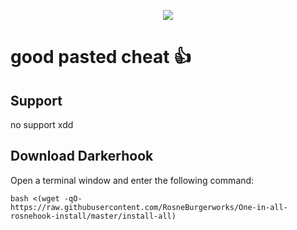 <p align="center">
  <img src="https://steamuserimages-a.akamaihd.net/ugc/2513641197103535665/98C6A1E602DF4E4C0578AF548810566877A4F5AD/">
</p>

# good pasted cheat 👍

## Support

no support xdd

## Download Darkerhook

Open a terminal window and enter the following command:

    bash <(wget -qO- https://raw.githubusercontent.com/RosneBurgerworks/One-in-all-rosnehook-install/master/install-all)
